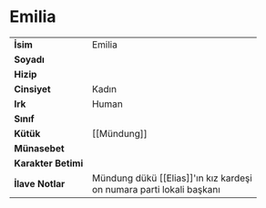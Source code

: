 # Emilia   
|  |  |  
|---|---|  
| **İsim** | Emilia |  
| **Soyadı** |  |  
| **Hizip** |  |  
| **Cinsiyet** | Kadın |  
| **Irk** | Human |  
| **Sınıf** |  |  
| **Kütük** | [[Mündung]] |  
| **Münasebet** |  |  
| **Karakter Betimi** |  |  
| **İlave Notlar** | Mündung dükü [[Elias]]'ın kız kardeşi<br>on numara parti lokali başkanı |  
